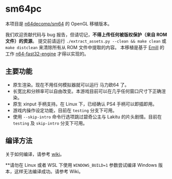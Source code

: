 # sm64pc
本项目是 [n64decomp/sm64](https://github.com/n64decomp/sm64) 的 OpenGL 移植版本。

我们欢迎贡献代码与 bug 报告，但请切记，**不得上传任何被版权保护（来自 ROM 文件）的资源**。
提交前请运行 `./extract_assets.py --clean && make clean` 或 `make distclean` 来清除所有从 ROM 文件中提取的内容。
本移植是基于 [Emill](https://github.com/Emill) 的工作 [n64-fast32-engine](https://github.com/Emill/n64-fast3d-engine/) 才得以实现的。

## 主要功能

 * 原生渲染。现在不用任何模拟器就可以运行 马力欧64 了。 
 * 长宽比和分辨率可以自由改变。本游戏目前可以在几乎任何窗口尺寸下正确渲染。
 * 原生 xinput 手柄支持。在 Linux 下，已经确认 PS4 手柄可以即插即用。
 * 游戏内操作设定功能，目前在 `testing` 分支下可用。
 * 使用 `--skip-intro` 命令行选项跳过碧奇公主与 Lakitu 的片头剧情。目前在 `testing` 及 `skip-intro` 分支下可用。

## 编译方法
关于如何编译，请参考 [wiki](https://github.com/sm64pc/sm64pc/wiki)。

**请勿在 Linux 或者 WSL 下使用 `WINDOWS_BUILD=1` 参数尝试编译 Windows 版本，这样无法编译成功。请参考 Wiki。
